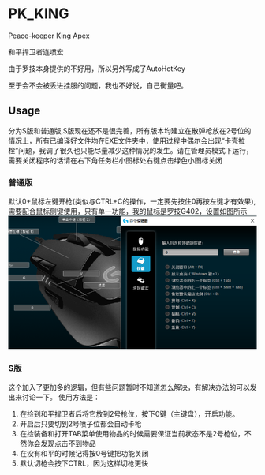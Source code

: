 # PK_KING
Peace-keeper King Apex

和平捍卫者连喷宏

由于罗技本身提供的不好用，所以另外写成了AutoHotKey

至于会不会被丢进挂服的问题，我也不好说，自己衡量吧。

## Usage
分为S版和普通版,S版现在还不是很完善，所有版本均建立在散弹枪放在2号位的情况上，所有已编译好文件均在EXE文件夹中，使用过程中偶尔会出现“卡壳拉栓”问题，我调了很久也只能尽量减少这种情况的发生。请在管理员模式下运行，需要关闭程序的话请在右下角任务栏小图标处右键点击绿色小图标关闭

### 普通版
默认0+鼠标左键开枪(类似与CTRL+C的操作，一定要先按住0再按左键才有效果), 需要配合鼠标侧键使用，只有单一功能，我的鼠标是罗技G402，设置如图所示
![lgShow](./img/lgShow.png)

### S版
这个加入了更加多的逻辑，但有些问题暂时不知道怎么解决，有解决办法的可以发出来讨论一下。
使用方法是：
1. 在捡到和平捍卫者后将它放到2号枪位，按下0键（主键盘），开启功能。
2. 开启后只要切到2号喷子位都会自动卡枪
3. 在捡装备和打开TAB菜单使用物品的时候需要保证当前状态不是2号枪位，不然你会发现点击不到物品
4. 在没有和平的时候记得按0号键把功能关闭
5. 默认切枪会按下CTRL，因为这样切枪更快
